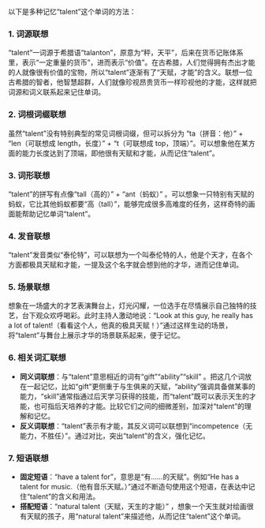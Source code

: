 以下是多种记忆“talent”这个单词的方法：
### 1. 词源联想
“talent”一词源于希腊语“talanton”，原意为“秤，天平”，后来在货币记账体系里，表示“一定重量的货币”，进而表示“价值”。在古希腊，人们觉得拥有杰出才能的人就像很有价值的宝物，所以“talent”逐渐有了“天赋，才能”的含义。联想一位古希腊的智者，他智慧超群，人们就像珍视昂贵货币一样珍视他的才能，这样就把词源和词义联系起来记住单词。
### 2. 词根词缀联想
虽然“talent”没有特别典型的常见词根词缀，但可以拆分为 “ta（拼音：他）” + “len（可联想成 length，长度）” + “t（可联想成 top，顶端）”。可以想象他在某方面的能力长度达到了顶端，即他很有天赋和才能，从而记住“talent”。
### 3. 词形联想
“talent”的拼写有点像“tall（高的）” + “ant（蚂蚁）” 。可以想象一只特别有天赋的蚂蚁，它比其他蚂蚁都要“高（tall）”，能够完成很多高难度的任务，这样奇特的画面能帮助记忆单词“talent”。
### 4. 发音联想
“talent”发音类似“泰伦特”，可以联想为一个叫泰伦特的人，他是个天才，在各个方面都极具天赋和才能，一提及这个名字就会想到他的才华，进而记住单词。
### 5. 场景联想
想象在一场盛大的才艺表演舞台上，灯光闪耀，一位选手在尽情展示自己独特的技艺，台下观众欢呼喝彩。此时主持人激动地说：“Look at this guy, he really has a lot of talent!（看看这个人，他真的极具天赋！）”通过这样生动的场景，将“talent”与舞台上展示才华的场景联系起来，便于记忆。
### 6. 相关词汇联想
 - **同义词联想**：与“talent”意思相近的词有“gift”“ability”“skill” 。把这几个词放在一起记忆，比如“gift”更侧重于与生俱来的天赋，“ability”强调具备做某事的能力，“skill”通常指通过后天学习获得的技能，而“talent”既可以表示天生的才能，也可指后天培养的才能。比较它们之间的细微差别，加深对“talent”的理解和记忆。
 - **反义词联想**：“talent”表示有才能，其反义词可以联想到“incompetence（无能力，不胜任）”。通过对比，突出“talent”的含义，强化记忆。
### 7. 短语联想
 - **固定短语**：“have a talent for”，意思是“有……的天赋”。例如“He has a talent for music.（他有音乐天赋。）”通过不断造句使用这个短语，在表达中记住“talent”的含义和用法。
 - **搭配短语**：“natural talent（天赋，天生的才能）” ，想象一个天生就对绘画很有天赋的孩子，用“natural talent”来描述他，从而记住“talent”这个单词。 